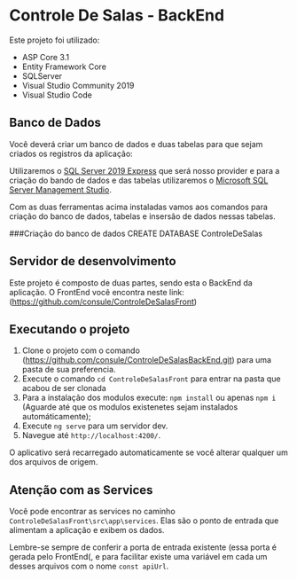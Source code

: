 # Controle De Salas - BackEnd

Este projeto foi utilizado:

- ASP Core 3.1
- Entity Framework Core
- SQLServer 
- Visual Studio Community 2019
- Visual Studio Code

## Banco de Dados

Você deverá criar um banco de dados e duas tabelas para que sejam criados os registros da aplicação:

Utilizaremos o [SQL Server 2019 Express](https://go.microsoft.com/fwlink/?linkid=866658) que será nosso provider e para a criação do bando de dados e das tabelas utilizaremos o [Microsoft SQL Server Management Studio](https://docs.microsoft.com/pt-br/sql/ssms/download-sql-server-management-studio-ssms?view=sql-server-ver15).

Com as duas ferramentas acima instaladas vamos aos comandos para criação do banco de dados, tabelas e insersão de dados nessas tabelas. 

###Criação do banco de dados
CREATE DATABASE ControleDeSalas


## Servidor de desenvolvimento

Este projeto é composto de duas partes, sendo esta o BackEnd da aplicação. 
O FrontEnd você encontra neste link: (https://github.com/consule/ControleDeSalasFront)

## Executando o projeto

1. Clone o projeto com o comando (https://github.com/consule/ControleDeSalasBackEnd.git) para uma pasta de sua preferencia. 
2. Execute o comando `cd ControleDeSalasFront` para entrar na pasta que acabou de ser clonada
3. Para a instalação dos modulos execute: `npm install` ou apenas `npm i` (Aguarde até que os modulos existenetes sejam instalados automáticamente);
4. Execute `ng serve` para um servidor dev. 
5. Navegue até `http://localhost:4200/`. 

O aplicativo será recarregado automaticamente se você alterar qualquer um dos arquivos de origem.

## Atenção com as Services

Você pode encontrar as services no caminho `ControleDeSalasFront\src\app\services`. Elas são o ponto de entrada  que alimentam a aplicação e exibem os dados. 

Lembre-se sempre de conferir a porta de entrada existente (essa porta é gerada pelo FrontEnd(, e para facilitar existe uma variável em cada um desses arquivos com o nome `const apiUrl`.
